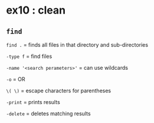 # ex10 : clean

## ```find```
```find .``` = finds all files in that directory and sub-directories

```-type f``` = find files

```-name '<search perameters>'``` = can use wildcards

```-o``` = OR

```\( \)``` = escape characters for parentheses

```-print``` = prints results

```-delete``` = deletes matching results